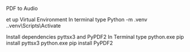 PDF to Audio

et up Virtual Environment
In terminal type
Python -m .venv
.\.venv\Scripts\Activate

Install dependencies pyttsx3 and PyPDF2
In Terminal type 
python.exe pip install pyttsx3
python.exe pip install PyPDF2
